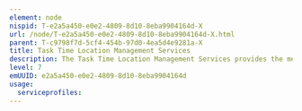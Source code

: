 ```yaml
---
element: node
nispid: T-e2a5a450-e0e2-4809-8d10-8eba9904164d-X
url: /node/T-e2a5a450-e0e2-4809-8d10-8eba9904164d-X.html
parent: T-c9798f7d-5cf4-454b-97d0-4ea5d4e9281a-X
title: Task Time Location Management Services
description: The Task Time Location Management Services provides the means to manage temporal and location constraints on an assigned task. The Task Time Locations Management Services provide support for both branch and sequel courses of action.
level: 7
emUUID: e2a5a450-e0e2-4809-8d10-8eba9904164d
usage:
  serviceprofiles:
---
```

